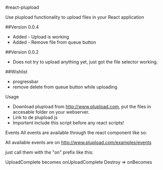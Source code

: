 #react-plupload

Use plupload functionality to upload files in your React application


##Version 0.0.4
- Added - Upload is working
- Added - Remove file from queue button

##Version 0.0.2
- Does not try to upload anything yet, just got the file selector working.


##Wishlist
- progressbar
- remove delete from queue button while uploading


Usage
- Download plupload from http://www.plupload.com, put the files in accesable folder on your webserver.
- Link to de plupload js <script src="/assets/plupload-2.1.4/js/plupload.full.min.js"></script>
- Importent include this script before any react scripts!

<Plupload 
	runtimes="html5,flash,html4"
	buttonBrowse="Browse"
	buttonUpload="Upload"              
/>

Events
All events are available through the react component like so:

<Plupload 
	runtimes="html5,flash,html4"
	buttonBrowse="Browse"
	buttonUpload="Upload"
	onFilesAddes=scopeFilesAddedd             
/>

All available events are on http://www.plupload.com/examples/events

just call them with the "on" prefix like this:

UploadComplete becomes onUploadComplete
Destroy => onBecomes

